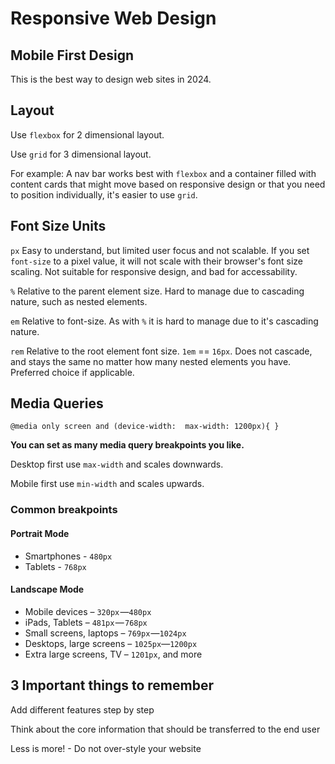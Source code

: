# Responsive Web Design

## Mobile First Design

This is the best way to design web sites in 2024.

## Layout

Use `flexbox` for 2 dimensional layout.

Use `grid` for 3 dimensional layout.

For example: A nav bar works best with `flexbox` and a container filled with content cards that might move based on responsive design or that you need to position individually, it's easier to use `grid`.

## Font Size Units

`px` Easy to understand, but limited user focus and not scalable. If you set `font-size` to a pixel value, it will not scale with their browser's font size scaling. Not suitable for responsive design, and bad for accessability.

`%` Relative to the parent element size. Hard to manage due to cascading nature, such as nested elements.

`em` Relative to font-size. As with `%` it is hard to manage due to it's cascading nature.

`rem` Relative to the root element font size. `1em` == `16px`. Does not cascade, and stays the same no matter how many nested elements you have. Preferred choice if applicable.

## Media Queries

`@media only screen and (device-width:  max-width: 1200px){ }`

**You can set as many media query breakpoints you like.**

Desktop first use `max-width` and scales downwards.

Mobile first use `min-width` and scales upwards.

### Common breakpoints

#### Portrait Mode

- Smartphones - `480px`
- Tablets - `768px`

#### Landscape Mode

- Mobile devices – `320px` —`480px`
- iPads, Tablets – `481px` — `768px`
- Small screens, laptops – `769px` —`1024px`
- Desktops, large screens – `1025px`—`1200px`
- Extra large screens, TV – `1201px`, and more

## 3 Important things to remember

Add different features step by step

Think about the core information that should be transferred to the end user

Less is more! - Do not over-style your website
